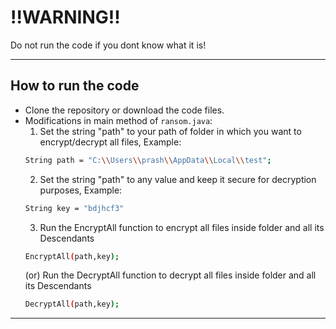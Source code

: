 # !!WARNING!!
Do not run the code if you dont know what it is!

---
## How to run the code

- Clone the repository or download the code files.
- Modifications in main method of `ransom.java`:
    1. Set the string "path" to your path of folder in which you want to encrypt/decrypt all files, Example: 
    ```bash
    String path = "C:\\Users\\prash\\AppData\\Local\\test";
    ```
    2. Set the string "path" to any value and keep it secure for decryption purposes, Example:
    ```bash
    String key = "bdjhcf3"
    ```
    3. Run the EncryptAll function to encrypt all files inside folder and all its Descendants 
    ```bash
    EncryptAll(path,key); 
    ```
     (or)
    Run the DecryptAll function to decrypt all files inside folder and all its Descendants 
    ```bash
    DecryptAll(path,key); 
    ```

---

